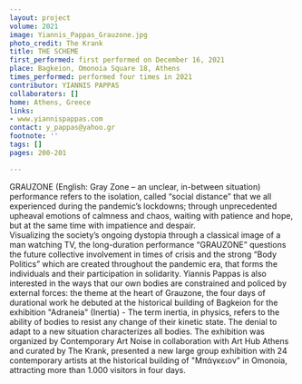 ```yaml
---
layout: project
volume: 2021
image: Yiannis_Pappas_Grauzone.jpg
photo_credit: The Krank
title: THE SCHEME
first_performed: first performed on December 16, 2021
place: Bagkeion, Omonoia Square 18, Athens
times_performed: performed four times in 2021
contributor: YIANNIS PAPPAS
collaborators: []
home: Athens, Greece
links:
- www.yiannispappas.com
contact: y_pappas@yahoo.gr
footnote: ''
tags: []
pages: 200-201

---
```


GRAUZONE (English: Gray Ζone – an unclear, in-between situation) performance refers to the isolation, called “social distance” that we all experienced during the pandemic’s lockdowns; through unprecedented upheaval emotions of calmness and chaos, waiting with patience and hope, but at the same time with impatience and despair.  
Visualizing the society’s ongoing dystopia through a classical image of a man watching TV, the long-duration performance “GRAUZONE” questions the future collective involvement in times of crisis and the strong “Body Politics” which are created throughout the pandemic era, that forms the individuals and their participation in solidarity. Yiannis Pappas is also interested in the ways that our own bodies are constrained and policed by external forces: the theme at the heart of Grauzone, the four days of durational work he debuted at the historical building of Bagkeion for the exhibition "Adraneia" (Inertia) - The term inertia, in physics, refers to the ability of bodies to resist any change of their kinetic state. The denial to adapt to a new situation characterizes all bodies. 
The exhibition was organized by Contemporary Art Noise in collaboration with Art Hub Athens and curated by The Krank, presented a new large group exhibition with 24 contemporary artists at the historical building of "Μπάγκειον" in Omonoia, attracting more than 1.000 visitors in four days.
